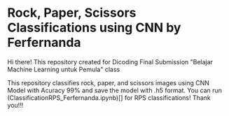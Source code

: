 # Rock, Paper, Scissors Classifications using CNN by Ferfernanda

Hi there! This repository created for Dicoding Final Submission "Belajar Machine Learning untuk Pemula" class

This repository classifies rock, paper, and scissors images using CNN Model with Acuracy 99% and save the model with .h5 format. You can run (ClassificationRPS_Ferfernanda.ipynb)[] for RPS classifications! Thank you!!! 
 
